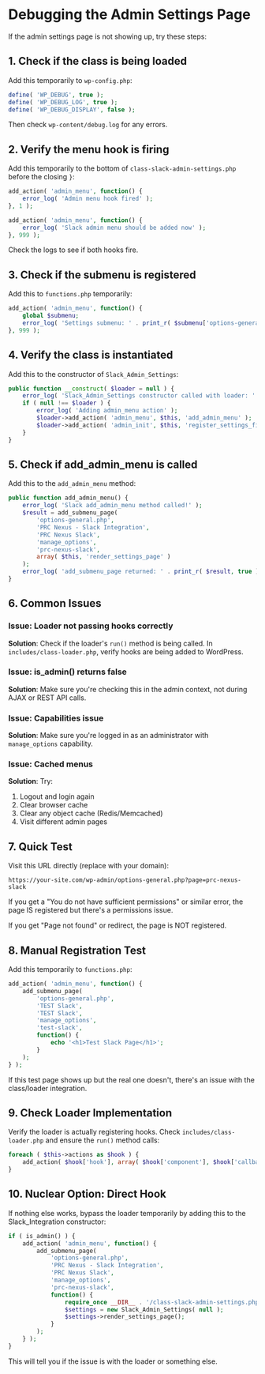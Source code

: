 # Debugging the Admin Settings Page

If the admin settings page is not showing up, try these steps:

## 1. Check if the class is being loaded

Add this temporarily to `wp-config.php`:

```php
define( 'WP_DEBUG', true );
define( 'WP_DEBUG_LOG', true );
define( 'WP_DEBUG_DISPLAY', false );
```

Then check `wp-content/debug.log` for any errors.

## 2. Verify the menu hook is firing

Add this temporarily to the bottom of `class-slack-admin-settings.php` before the closing `}`:

```php
add_action( 'admin_menu', function() {
    error_log( 'Admin menu hook fired' );
}, 1 );

add_action( 'admin_menu', function() {
    error_log( 'Slack admin menu should be added now' );
}, 999 );
```

Check the logs to see if both hooks fire.

## 3. Check if the submenu is registered

Add this to `functions.php` temporarily:

```php
add_action( 'admin_menu', function() {
    global $submenu;
    error_log( 'Settings submenu: ' . print_r( $submenu['options-general.php'] ?? 'NOT FOUND', true ) );
}, 999 );
```

## 4. Verify the class is instantiated

Add this to the constructor of `Slack_Admin_Settings`:

```php
public function __construct( $loader = null ) {
    error_log( 'Slack_Admin_Settings constructor called with loader: ' . ( $loader ? 'YES' : 'NO' ) );
    if ( null !== $loader ) {
        error_log( 'Adding admin_menu action' );
        $loader->add_action( 'admin_menu', $this, 'add_admin_menu' );
        $loader->add_action( 'admin_init', $this, 'register_settings_fields' );
    }
}
```

## 5. Check if add_admin_menu is called

Add this to the `add_admin_menu` method:

```php
public function add_admin_menu() {
    error_log( 'Slack add_admin_menu method called!' );
    $result = add_submenu_page(
        'options-general.php',
        'PRC Nexus - Slack Integration',
        'PRC Nexus Slack',
        'manage_options',
        'prc-nexus-slack',
        array( $this, 'render_settings_page' )
    );
    error_log( 'add_submenu_page returned: ' . print_r( $result, true ) );
}
```

## 6. Common Issues

### Issue: Loader not passing hooks correctly

**Solution**: Check if the loader's `run()` method is being called. In `includes/class-loader.php`, verify hooks are being added to WordPress.

### Issue: is_admin() returns false

**Solution**: Make sure you're checking this in the admin context, not during AJAX or REST API calls.

### Issue: Capabilities issue

**Solution**: Make sure you're logged in as an administrator with `manage_options` capability.

### Issue: Cached menus

**Solution**: Try:

1. Logout and login again
2. Clear browser cache
3. Clear any object cache (Redis/Memcached)
4. Visit different admin pages

## 7. Quick Test

Visit this URL directly (replace with your domain):

```
https://your-site.com/wp-admin/options-general.php?page=prc-nexus-slack
```

If you get a "You do not have sufficient permissions" or similar error, the page IS registered but there's a permissions issue.

If you get "Page not found" or redirect, the page is NOT registered.

## 8. Manual Registration Test

Add this temporarily to `functions.php`:

```php
add_action( 'admin_menu', function() {
    add_submenu_page(
        'options-general.php',
        'TEST Slack',
        'TEST Slack',
        'manage_options',
        'test-slack',
        function() {
            echo '<h1>Test Slack Page</h1>';
        }
    );
} );
```

If this test page shows up but the real one doesn't, there's an issue with the class/loader integration.

## 9. Check Loader Implementation

Verify the loader is actually registering hooks. Check `includes/class-loader.php` and ensure the `run()` method calls:

```php
foreach ( $this->actions as $hook ) {
    add_action( $hook['hook'], array( $hook['component'], $hook['callback'] ), $hook['priority'], $hook['accepted_args'] );
}
```

## 10. Nuclear Option: Direct Hook

If nothing else works, bypass the loader temporarily by adding this to the Slack_Integration constructor:

```php
if ( is_admin() ) {
    add_action( 'admin_menu', function() {
        add_submenu_page(
            'options-general.php',
            'PRC Nexus - Slack Integration',
            'PRC Nexus Slack',
            'manage_options',
            'prc-nexus-slack',
            function() {
                require_once __DIR__ . '/class-slack-admin-settings.php';
                $settings = new Slack_Admin_Settings( null );
                $settings->render_settings_page();
            }
        );
    } );
}
```

This will tell you if the issue is with the loader or something else.
